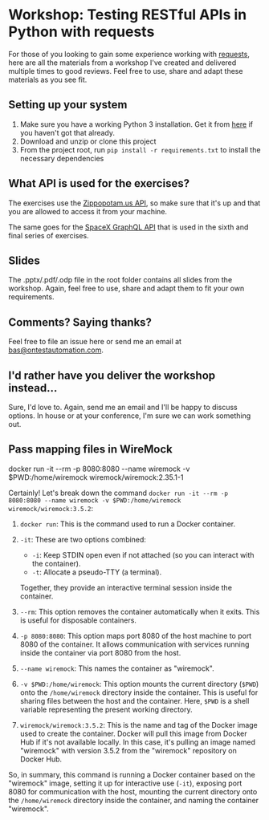 Workshop: Testing RESTful APIs in Python with requests
==================
For those of you looking to gain some experience working with [requests](https://requests.readthedocs.io/en/master/), here are all the materials from a workshop I've created and delivered multiple times to good reviews. Feel free to use, share and adapt these materials as you see fit.

Setting up your system
---
1) Make sure you have a working Python 3 installation. Get it from [here](https://www.python.org/downloads/) if you haven't got that already.
2) Download and unzip or clone this project
3) From the project root, run `pip install -r requirements.txt` to install the necessary dependencies

What API is used for the exercises?
---
The exercises use the [Zippopotam.us API](http://api.zippopotam.us/), so make sure that it's up and that you are allowed to access it from your machine.

The same goes for the [SpaceX GraphQL API](https://api.spacex.land/graphql/) that is used in the sixth and final series of exercises.

Slides
---
The .pptx/.pdf/.odp file in the root folder contains all slides from the workshop. Again, feel free to use, share and adapt them to fit your own requirements.

Comments? Saying thanks?
---
Feel free to file an issue here or send me an email at bas@ontestautomation.com.

I'd rather have you deliver the workshop instead...
---
Sure, I'd love to. Again, send me an email and I'll be happy to discuss options. In house or at your conference, I'm sure we can work something out.


Pass mapping files in WireMock
---

docker run -it --rm -p 8080:8080 --name wiremock -v $PWD:/home/wiremock wiremock/wiremock:2.35.1-1



Certainly! Let's break down the command `docker run -it --rm -p 8080:8080 --name wiremock -v $PWD:/home/wiremock wiremock/wiremock:3.5.2`:

1. `docker run`: This is the command used to run a Docker container.

2. `-it`: These are two options combined:
   - `-i`: Keep STDIN open even if not attached (so you can interact with the container).
   - `-t`: Allocate a pseudo-TTY (a terminal).

   Together, they provide an interactive terminal session inside the container.

3. `--rm`: This option removes the container automatically when it exits. This is useful for disposable containers.

4. `-p 8080:8080`: This option maps port 8080 of the host machine to port 8080 of the container. It allows communication with services running inside the container via port 8080 from the host.

5. `--name wiremock`: This names the container as "wiremock".

6. `-v $PWD:/home/wiremock`: This option mounts the current directory (`$PWD`) onto the `/home/wiremock` directory inside the container. This is useful for sharing files between the host and the container. Here, `$PWD` is a shell variable representing the present working directory.

7. `wiremock/wiremock:3.5.2`: This is the name and tag of the Docker image used to create the container. Docker will pull this image from Docker Hub if it's not available locally. In this case, it's pulling an image named "wiremock" with version 3.5.2 from the "wiremock" repository on Docker Hub.

So, in summary, this command is running a Docker container based on the "wiremock" image, setting it up for interactive use (`-it`), exposing port 8080 for communication with the host, mounting the current directory onto the `/home/wiremock` directory inside the container, and naming the container "wiremock".